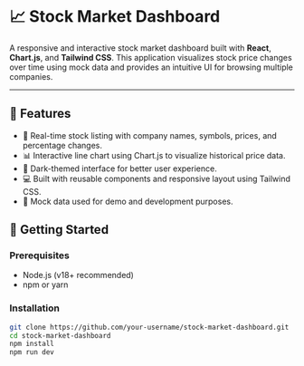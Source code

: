 # 📈 Stock Market Dashboard

A responsive and interactive stock market dashboard built with **React**, **Chart.js**, and **Tailwind CSS**. This application visualizes stock price changes over time using mock data and provides an intuitive UI for browsing multiple companies.

---

## 🔧 Features

- 🔄 Real-time stock listing with company names, symbols, prices, and percentage changes.
- 📊 Interactive line chart using Chart.js to visualize historical price data.
- 🌙 Dark-themed interface for better user experience.
- 💻 Built with reusable components and responsive layout using Tailwind CSS.
- 🧪 Mock data used for demo and development purposes.

## 🚀 Getting Started

### Prerequisites

- Node.js (v18+ recommended)
- npm or yarn

### Installation

```bash
git clone https://github.com/your-username/stock-market-dashboard.git
cd stock-market-dashboard
npm install
npm run dev
